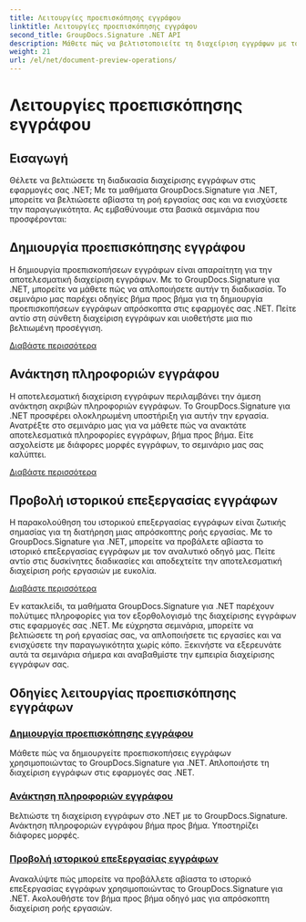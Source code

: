 ```yaml
---
title: Λειτουργίες προεπισκόπησης εγγράφου
linktitle: Λειτουργίες προεπισκόπησης εγγράφου
second_title: GroupDocs.Signature .NET API
description: Μάθετε πώς να βελτιστοποιείτε τη διαχείριση εγγράφων με το GroupDocs.Signature για εκμάθηση .NET. Απλοποιήστε τις εργασίες, βελτιώστε τη ροή εργασίας και αυξήστε την παραγωγικότητα χωρίς κόπο.
weight: 21
url: /el/net/document-preview-operations/
---
```


# Λειτουργίες προεπισκόπησης εγγράφου

## Εισαγωγή

Θέλετε να βελτιώσετε τη διαδικασία διαχείρισης εγγράφων στις εφαρμογές σας .NET; Με τα μαθήματα GroupDocs.Signature για .NET, μπορείτε να βελτιώσετε αβίαστα τη ροή εργασίας σας και να ενισχύσετε την παραγωγικότητα. Ας εμβαθύνουμε στα βασικά σεμινάρια που προσφέρονται:

## Δημιουργία προεπισκόπησης εγγράφου

Η δημιουργία προεπισκοπήσεων εγγράφων είναι απαραίτητη για την αποτελεσματική διαχείριση εγγράφων. Με το GroupDocs.Signature για .NET, μπορείτε να μάθετε πώς να απλοποιήσετε αυτήν τη διαδικασία. Το σεμινάριο μας παρέχει οδηγίες βήμα προς βήμα για τη δημιουργία προεπισκοπήσεων εγγράφων απρόσκοπτα στις εφαρμογές σας .NET. Πείτε αντίο στη σύνθετη διαχείριση εγγράφων και υιοθετήστε μια πιο βελτιωμένη προσέγγιση.

[Διαβάστε περισσότερα](./generate-document-preview/)

## Ανάκτηση πληροφοριών εγγράφου

Η αποτελεσματική διαχείριση εγγράφων περιλαμβάνει την άμεση ανάκτηση ακριβών πληροφοριών εγγράφων. Το GroupDocs.Signature για .NET προσφέρει ολοκληρωμένη υποστήριξη για αυτήν την εργασία. Ανατρέξτε στο σεμινάριο μας για να μάθετε πώς να ανακτάτε αποτελεσματικά πληροφορίες εγγράφων, βήμα προς βήμα. Είτε ασχολείστε με διάφορες μορφές εγγράφων, το σεμινάριο μας σας καλύπτει.

[Διαβάστε περισσότερα](./retrieve-document-information/)

## Προβολή ιστορικού επεξεργασίας εγγράφων

Η παρακολούθηση του ιστορικού επεξεργασίας εγγράφων είναι ζωτικής σημασίας για τη διατήρηση μιας απρόσκοπτης ροής εργασίας. Με το GroupDocs.Signature για .NET, μπορείτε να προβάλετε αβίαστα το ιστορικό επεξεργασίας εγγράφων με τον αναλυτικό οδηγό μας. Πείτε αντίο στις δυσκίνητες διαδικασίες και αποδεχτείτε την αποτελεσματική διαχείριση ροής εργασιών με ευκολία.

[Διαβάστε περισσότερα](./view-document-processing-history/)

Εν κατακλείδι, τα μαθήματα GroupDocs.Signature για .NET παρέχουν πολύτιμες πληροφορίες για τον εξορθολογισμό της διαχείρισης εγγράφων στις εφαρμογές σας .NET. Με εύχρηστα σεμινάρια, μπορείτε να βελτιώσετε τη ροή εργασίας σας, να απλοποιήσετε τις εργασίες και να ενισχύσετε την παραγωγικότητα χωρίς κόπο. Ξεκινήστε να εξερευνάτε αυτά τα σεμινάρια σήμερα και αναβαθμίστε την εμπειρία διαχείρισης εγγράφων σας.
## Οδηγίες λειτουργίας προεπισκόπησης εγγράφων
### [Δημιουργία προεπισκόπησης εγγράφου](./generate-document-preview/)
Μάθετε πώς να δημιουργείτε προεπισκοπήσεις εγγράφων χρησιμοποιώντας το GroupDocs.Signature για .NET. Απλοποιήστε τη διαχείριση εγγράφων στις εφαρμογές σας .NET.
### [Ανάκτηση πληροφοριών εγγράφου](./retrieve-document-information/)
Βελτιώστε τη διαχείριση εγγράφων στο .NET με το GroupDocs.Signature. Ανάκτηση πληροφοριών εγγράφου βήμα προς βήμα. Υποστηρίζει διάφορες μορφές.
### [Προβολή ιστορικού επεξεργασίας εγγράφων](./view-document-processing-history/)
Ανακαλύψτε πώς μπορείτε να προβάλλετε αβίαστα το ιστορικό επεξεργασίας εγγράφων χρησιμοποιώντας το GroupDocs.Signature για .NET. Ακολουθήστε τον βήμα προς βήμα οδηγό μας για απρόσκοπτη διαχείριση ροής εργασιών.
